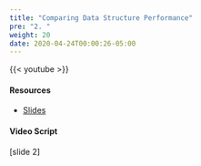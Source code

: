 ```yaml
---
title: "Comparing Data Structure Performance"
pre: "2. "
weight: 20
date: 2020-04-24T00:00:26-05:00
---
```


{{< youtube  >}}

#### Resources

* [Slides](/3-cc310/12-performance/02-comparing-slides.pptx)

#### Video Script

[slide 2]

